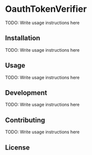 # OauthTokenVerifier

TODO: Write usage instructions here

## Installation

TODO: Write usage instructions here

## Usage

TODO: Write usage instructions here

## Development

TODO: Write usage instructions here

## Contributing

TODO: Write usage instructions here

## License

